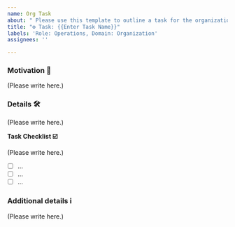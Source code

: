 ```yaml
---
name: Org Task
about: " Please use this template to outline a task for the organization. "
title: "⚙️ Task: {{Enter Task Name}}"
labels: 'Role: Operations, Domain: Organization'
assignees: ''

---
```


### Motivation 🏁

<!--
A  clear and concise motivation for this task. How will this help execute the vision of the org?
-->

(Please write here.)

### Details 🛠️

<!--
  A clear and concise description of what the task is.
-->

(Please write here.)

**Task Checklist ☑️**
<!--- Please share details for this task -->

(Please write here.)

- [ ] ...
- [ ] ...
- [ ] ...

### Additional details ℹ️

<!--
  Is there anything else you can add about the proposal?
  You might want to link to related issues here if you haven't already.
-->

(Please write here.)
